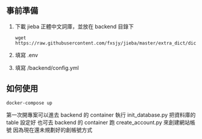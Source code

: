 

## 事前準備
1. 下載 jieba 正體中文詞庫，並放在 backend 目錄下

    ```
    wget https://raw.githubusercontent.com/fxsjy/jieba/master/extra_dict/dict.txt.big
    ```

2. 填寫 .env

3. 填寫 /backend/config.yml

## 如何使用
```
docker-compose up
```

第一次開專案可以進去 backend 的 container 執行 init_database.py
把資料庫的 table 設定好
也可去 backend 的 container 跑 create_account.py 來創建網站帳號
因為現在還未規劃好的創帳號方式